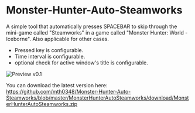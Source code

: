 # Monster-Hunter-Auto-Steamworks
A simple tool that automatically presses SPACEBAR to skip through the mini-game called "Steamworks" in a game called "Monster Hunter: World - Iceborne".
Also applicable for other cases.
* Pressed key is configurable.
* Time interval is configurable.
* optional check for active window's title is configurable.

![Preview v0.1](https://i.imgur.com/sm0bgTe.png)

You can download the latest version here: https://github.com/mth0348/Monster-Hunter-Auto-Steamworks/blob/master/MonsterHunterAutoSteamworks/download/MonsterHunterAutoSteamworks.zip
